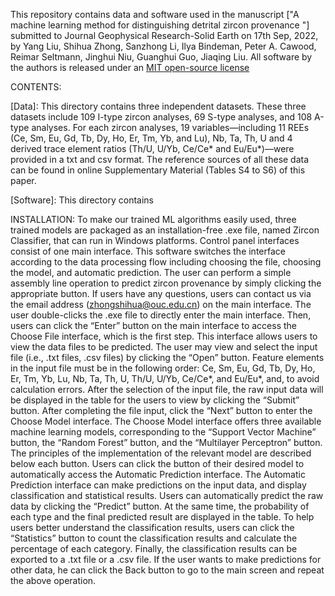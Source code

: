 This repository contains data and software used in the manuscript ["A machine learning method for distinguishing detrital zircon provenance "] submitted to Journal Geophysical Research-Solid Earth on 17th Sep, 2022, by Yang Liu, Shihua Zhong, Sanzhong Li, Ilya Bindeman, Peter A. Cawood, Reimar Seltmann, Jinghui Niu, Guanghui Guo, Jiaqing Liu. All software by the authors is released under an [MIT open-source license](LICENSE)

CONTENTS:

[Data]: This directory contains three independent datasets. These three datasets include 109 I-type zircon analyses, 69 S-type analyses, and 108 A-type analyses. For each zircon analyses, 19 variables—including 11 REEs (Ce, Sm, Eu, Gd, Tb, Dy, Ho, Er, Tm, Yb, and Lu), Nb, Ta, Th, U and 4 derived trace element ratios (Th/U, U/Yb, Ce/Ce* and Eu/Eu*)—were provided in a txt and csv format. The reference sources of all these data can be found in online Supplementary Material (Tables S4 to S6) of this paper.

[Software]: This directory contains 

INSTALLATION:
To make our trained ML algorithms easily used, three trained models are packaged as an installation-free .exe file, named Zircon Classifier, that can run in Windows platforms. Control panel interfaces consist of one main interface. This software switches the interface according to the data processing flow including choosing the file, choosing the model, and automatic prediction. The user can perform a simple assembly line operation to predict zircon provenance by simply clicking the appropriate button. If users have any questions, users can contact us via the email address (zhongshihua@ouc.edu.cn) on the main interface.
The user double-clicks the .exe file to directly enter the main interface. Then, users can click the “Enter” button on the main interface to access the Choose File interface, which is the first step. This interface allows users to view the data files to be predicted. The user may view and select the input file (i.e., .txt files, .csv files) by clicking the “Open” button. Feature elements in the input file must be in the following order: Ce, Sm, Eu, Gd, Tb, Dy, Ho, Er, Tm, Yb, Lu, Nb, Ta, Th, U, Th/U, U/Yb, Ce/Ce*, and Eu/Eu*, and, to avoid calculation errors. After the selection of the input file, the raw input data will be displayed in the table for the users to view by clicking the “Submit” button. After completing the file input, click the “Next” button to enter the Choose Model interface.
The Choose Model interface offers three available machine learning models, corresponding to the “Support Vector Machine” button, the “Random Forest” button, and the “Multilayer Perceptron” button. The principles of the implementation of the relevant model are described below each button. Users can click the button of their desired model to automatically access the Automatic Prediction interface.
The Automatic Prediction interface can make predictions on the input data, and display classification and statistical results. Users can automatically predict the raw data by clicking the “Predict” button. At the same time, the probability of each type and the final predicted result are displayed in the table. To help users better understand the classification results, users can click the “Statistics” button to count the classification results and calculate the percentage of each category. Finally, the classification results can be exported to a .txt file or a .csv file. If the user wants to make predictions for other data, he can click the Back button to go to the main screen and repeat the above operation.

